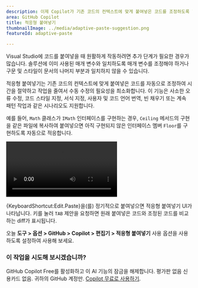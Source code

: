 ```yaml
---
description: 이제 Copilot가 기존 코드의 컨텍스트에 맞게 붙여넣은 코드를 조정하도록 할 수 있습니다.
area: GitHub Copilot
title: 적응형 붙여넣기
thumbnailImage: ../media/adaptive-paste-suggestion.png
featureId: adaptive-paste

---
```



Visual Studio에 코드를 붙여넣을 때 원활하게 작동하려면 추가 단계가 필요한 경우가 많습니다. 솔루션에 이미 사용된 매개 변수와 일치하도록 매개 변수를 조정해야 하거나 구문 및 스타일이 문서의 나머지 부분과 일치하지 않을 수 있습니다.

적응형 붙여넣기는 기존 코드의 컨텍스트에 맞게 붙여넣은 코드를 자동으로 조정하여 시간을 절약하고 작업을 줄여서 수동 수정의 필요성을 최소화합니다. 이 기능은 사소한 오류 수정, 코드 스타일 지정, 서식 지정, 사용자 및 코드 언어 번역, 빈 채우기 또는 계속 패턴 작업과 같은 시나리오도 지원합니다.

예를 들어, `Math` 클래스가 `IMath` 인터페이스를 구현하는 경우, `Ceiling` 메서드의 구현을 같은 파일에 복사하여 붙여넣으면 아직 구현되지 않은 인터페이스 멤버 `Floor`를 구현하도록 자동으로 적응합니다.

![붙여넣은 메서드를 조정하여 인터페이스 완료](../media/adaptive-paste-complete-interface.mp4)

{KeyboardShortcut:Edit.Paste}을(를) 정기적으로 붙여넣으면 적응형 붙여넣기 UI가 나타납니다. 키를 눌러 `TAB` 제안을 요청하면 원래 붙여넣은 코드와 조정된 코드를 비교하는 diff가 표시됩니다.

오늘 **도구 > 옵션 > GitHub > Copilot > 편집기 > 적응형 붙여넣기** 사용 옵션을 사용하도록 설정하여 사용해 보세요.

### 이 작업을 시도해 보시겠습니까?
GitHub Copilot Free를 활성화하고 이 AI 기능의 잠금을 해제합니다.
평가판 없음 신용카드 없음. 귀하의 GitHub 계정만. [Copilot 무료로 사용하기](https://github.com/settings/copilot).
